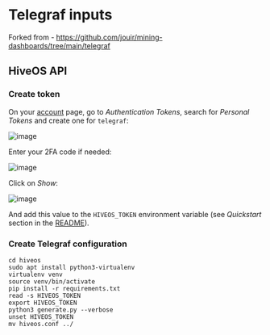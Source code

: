 # Telegraf inputs

Forked from - https://github.com/jouir/mining-dashboards/tree/main/telegraf

## HiveOS API

### Create token

On your [account](https://the.hiveos.farm/account) page, go to *Authentication Tokens*, search for *Personal Tokens* and
create one for `telegraf`:

![image](https://user-images.githubusercontent.com/31908995/148863307-f542ed77-e9dc-484b-8b77-660f075acf41.png)

Enter your 2FA code if needed:

![image](https://user-images.githubusercontent.com/31908995/148863321-8f62fb78-e8c0-448d-abb1-1902da723f5c.png)

Click on *Show*:

![image](https://user-images.githubusercontent.com/31908995/148863337-d922cdc0-b6b1-499a-8d58-c645764913a4.png)

And add this value to the `HIVEOS_TOKEN` environment variable (see *Quickstart* section in the [README](../README.md)).

### Create Telegraf configuration

```
cd hiveos
sudo apt install python3-virtualenv
virtualenv venv
source venv/bin/activate
pip install -r requirements.txt
read -s HIVEOS_TOKEN
export HIVEOS_TOKEN
python3 generate.py --verbose
unset HIVEOS_TOKEN
mv hiveos.conf ../
```
